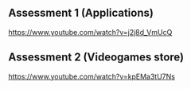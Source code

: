 ## Assessment 1 (Applications)
https://www.youtube.com/watch?v=j2j8d_VmUcQ

## Assessment 2 (Videogames store)
https://www.youtube.com/watch?v=kpEMa3tU7Ns
